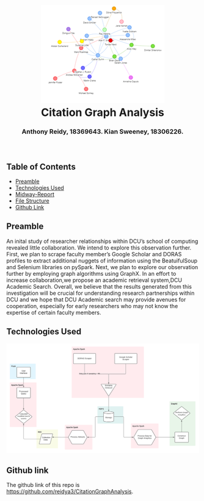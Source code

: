 <h1 align="center">
  <img alt="collaborations" src="images/generic-graph.png"     />
  <br/>
  Citation Graph Analysis 
</h1>
<h3 align="center">
  Anthony Reidy, 18369643. Kian Sweeney, 18306226.
  <br/><br/><br/>
</h3>


## Table of Contents
- [Preamble](#preamble)
- [Technologies Used](#technologies-used)
- [Midway-Report](#midway-report)
- [File Structure](#file-structure)
- [Github Link](#github-link)

## Preamble
An inital study of researcher relationships within DCU’s school of computing revealed little collaboration.  We intend to explore this observation further.  First, we plan to scrape faculty member’s Google Scholar and DORAS profiles  to  extract  additional  nuggets  of  information  using  the BeatuifulSoup and Selenium libraries on pySpark.  Next, we plan to explore our observation further by employing graph algorithms using GraphX. In an effort to increase collaboration,we propose an academic retrieval system,DCU Academic Search. Overall, we believe that the results generated from this investigation will be crucial for understanding research partnerships within DCU and we hope that DCU Academic search may provide avenues for cooperation, especially for early researchers who may not know the expertise of certain faculty members.
## Technologies Used
![Tech_used](images/tech_used.png)



## Github link
The github link of this repo is https://github.com/reidya3/CitationGraphAnalysis.
